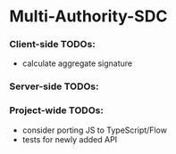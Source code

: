 # Multi-Authority-SDC

### Client-side TODOs:
- calculate aggregate signature

### Server-side TODOs:

### Project-wide TODOs:
- consider porting JS to TypeScript/Flow
- tests for newly added API